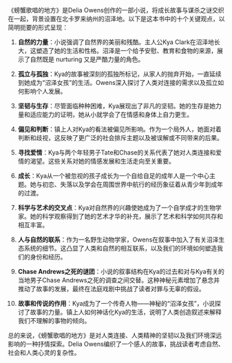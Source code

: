 《螃蟹歌唱的地方》是Delia Owens创作的一部小说，将成长故事与谋杀之谜交织在一起，背景设置在北卡罗来纳州的沼泽地。以下是这本书中的十个关键观点，以简明扼要的形式呈现：

1. **自然的力量**：小说强调了自然界的美丽和残酷。主人公Kya Clark在沼泽地长大，这塑造了她的生活和性格。沼泽是一个给予安慰、教育和食物的来源，展示了自然既是 nurturing 又是严酷力量的角色。

2. **孤立与孤独**：Kya的故事被深刻的孤独所标记，从家人的抛弃开始，一直延续到她成为“沼泽女孩”的生活。Owens深入探讨了人类对连接的需求以及孤立如何影响个人发展。

3. **坚韧与生存**：尽管面临种种困难，Kya展现出了非凡的坚韧。她的生存是她力量和适应能力的证明，她从小就学会了在情感和身体上自力更生。

4. **偏见和判断**：镇上人对Kya的看法被偏见所影响。作为一个局外人，她面对着判断和歧视，这反映了更广泛的社会排斥主题以及被误解或不同带来的后果。

5. **寻找爱情**：Kya与两个年轻男子Tate和Chase的关系代表了她对人类连接和爱情的渴望。这些关系对她的情感发展和生活走向至关重要。

6. **成长**：Kya从一个被忽视的孩子成长为一个自给自足的成年人是一个中心主题。她与初恋、失落以及学会在周围世界中航行的经历象征着从青少年到成年的过渡。

7. **科学与艺术的交叉点**：Kya对自然界的兴趣使她成为了一个自学成才的生物学家。她的科学观察得到了她的艺术才华的补充，展示了艺术和科学如何共存和相互丰富。

8. **人与自然的联系**：作为一名野生动物学家，Owens在叙事中加入了有关沼泽生态系统的细节。这凸显了人类和自然的相互联系，以及我们的环境如何塑造我们的身份和经历。

9. **Chase Andrews之死的谜团**：小说的叙事结构在Kya的过去和对与Kya有关的当地男子Chase Andrews之死的调查之间交替。这种神秘元素增加了悬念并推动了故事的发展，最终在法庭戏剧中挑战了读者对罪与无辜的假设。

10. **故事和传说的作用**：Kya成为了一个传奇人物——神秘的“沼泽女孩”，小说探讨了故事的力量。镇上人如何神话化Kya的生活，说明了人类创造叙述来解释我们不理解的事物的倾向。

总的来说，《螃蟹歌唱的地方》是对人类连接、人类精神的坚韧以及我们环境深远影响的一种抒情探索。Delia Owens编织了一个感人的故事，挑战读者考虑自然、社会和人类心灵的复杂性。